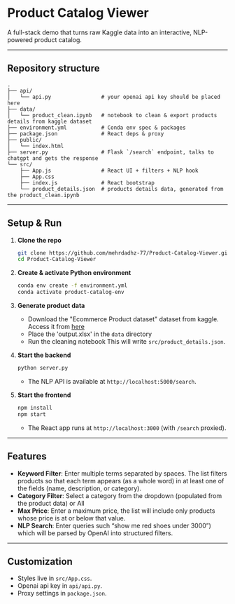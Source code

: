 # Product Catalog Viewer

A full-stack demo that turns raw Kaggle data into an interactive, NLP-powered product catalog.

---

## Repository structure

```
.
├── api/
│   └── api.py                # your openai api key should be placed here 
├── data/
│   └── product_clean.ipynb   # notebook to clean & export products details from kaggle dataset
├── environment.yml           # Conda env spec & packages
├── package.json              # React deps & proxy
├── public/
│   └── index.html
├── server.py                 # Flask `/search` endpoint, talks to chatgpt and gets the response 
└── src/
    ├── App.js                # React UI + filters + NLP hook
    ├── App.css
    ├── index.js              # React bootstrap
    └── product_details.json  # products details data, generated from the product_clean.ipynb
```

---

## Setup & Run

1. **Clone the repo**  
   ```bash
   git clone https://github.com/mehrdadhz-77/Product-Catalog-Viewer.git
   cd Product-Catalog-Viewer
   ```

2. **Create & activate Python environment**  
   ```bash
   conda env create -f environment.yml
   conda activate product-catalog-env
   ```

3. **Generate product data**  
   - Download the "Ecommerce Product dataset" dataset from kaggle. Access it from [here](https://www.kaggle.com/datasets/aaditshukla/flipkart-fasion-products-dataset?resource=download)
   - Place the 'output.xlsx' in the `data` directory 
   - Run the cleaning notebook
   This will write `src/product_details.json`.

4. **Start the backend**  
   ```bash
   python server.py
   ```
   - The NLP API is available at `http://localhost:5000/search`.

5. **Start the frontend**  
   ```bash
   npm install
   npm start
   ```
   - The React app runs at `http://localhost:3000` (with `/search` proxied).
---

## Features

- **Keyword Filter**: Enter multiple terms separated by spaces. The list filters products so that each term appears (as a whole word) in at least one of the fields (name, description, or category).
- **Category Filter**: Select a category from the dropdown (populated from the product data) or All
- **Max Price**: Enter a maximum price, the list will include only products whose price is at or below that value.
- **NLP Search**: Enter queries such “show me red shoes under 3000”) which will be parsed by OpenAI into structured filters.

---

## Customization

- Styles live in `src/App.css`.  
- Openai api key in `api/api.py`.  
- Proxy settings in `package.json`.
